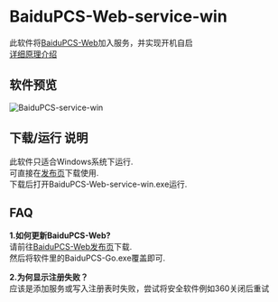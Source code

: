 # BaiduPCS-Web-service-win
此软件将[BaiduPCS-Web](https://github.com/liuzhuoling2011/baidupcs-web)加入服务，并实现开机自启  
[详细原理介绍](https://jameshoi.github.io/2019/06/17/baidupcs/)

## 软件预览 
![BaiduPCS-service-win](https://res.cloudinary.com/jameshoi/image/upload/v1557812115/BaiduPCS_kq8syp.jpg)

## 下载/运行 说明
此软件只适合Windows系统下运行.  
可直接在[发布页](https://github.com/JamesHoi/BaiduPCS-service-win/releases)下载使用.  
下载后打开BaiduPCS-Web-service-win.exe运行.  

## FAQ
**1.如何更新BaiduPCS-Web?**  
请前往[BaiduPCS-Web发布页](https://github.com/liuzhuoling2011/baidupcs-web/releases)下载.  
然后将软件里的BaiduPCS-Go.exe覆盖即可.

**2.为何显示注册失败？**  
应该是添加服务或写入注册表时失败，尝试将安全软件例如360关闭后重试
